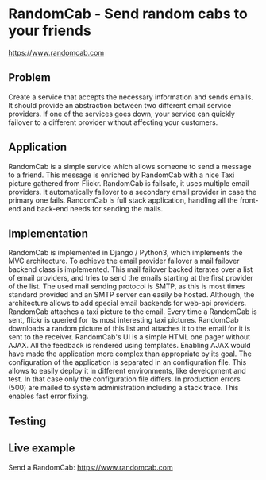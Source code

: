 RandomCab - Send random cabs to your friends
==================================
https://www.randomcab.com

Problem
-------------
Create a service that accepts the necessary information and sends emails. It should provide an abstraction between two different email service providers. If one of the services goes down, your service can quickly failover to a different provider without affecting your customers.

Application
-------------
RandomCab is a simple service which allows someone to send a message to a friend. This message is enriched by RandomCab with a nice Taxi picture gathered from Flickr. RandomCab is failsafe, it uses multiple email providers. It automatically failover to a secondary email provider in case the primary one fails.
RandomCab is full stack application, handling all the front-end and back-end needs for sending the mails.

Implementation
-------------
RandomCab is implemented in Django / Python3, which implements the MVC architecture. To achieve the email provider failover a mail failover backend class is implemented. This mail failover backed iterates over a list of email providers, and tries to send the emails starting at the first provider of the list. The used mail sending protocol is SMTP, as this is most times standard provided and an SMTP server can easily be hosted. Although, the architecture allows to add special email backends for web-api providers. 
RandomCab attaches a taxi picture to the email. Every time a RandomCab is sent, flickr is queried for its most interesting taxi pictures. RandomCab downloads a random picture of this list and attaches it to the email for it is sent to the receiver.
RandomCab's UI is a simple HTML one pager without AJAX. All the feedback is rendered using templates. Enabling AJAX would have made the application more complex than appropriate by its goal.
The configuration of the application is separated in an configuration file. This allows to easily deploy it in different environments, like development and test. In that case only the configuration file differs. In production errors (500) are mailed to system administration including a stack trace. This enables fast error fixing.

Testing
-------------

Live example
-------------
Send a RandomCab: https://www.randomcab.com


